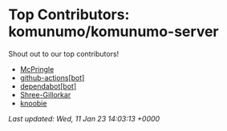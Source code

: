 # Top Contributors: komunumo/komunumo-server
Shout out to our top contributors!

- [McPringle](https://github.com/McPringle)
- [github-actions[bot]](https://github.com/apps/github-actions)
- [dependabot[bot]](https://github.com/apps/dependabot)
- [Shree-Gillorkar](https://github.com/Shree-Gillorkar)
- [knoobie](https://github.com/knoobie)


_Last updated: Wed, 11 Jan 23 14:03:13 +0000_